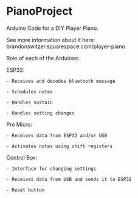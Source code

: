 # PianoProject
Arduino Code for a DIY Player Piano.

See more information about it here: brandonswitzer.squarespace.com/player-piano

Role of each of the Arduinos:

  ESP32:
  
    - Receives and decodes bluetooth message
    
    - Schedules notes
    
    - Handles sustain
    
    - Handles setting changes
    
  Pro Micro:
  
    - Receives data from ESP32 and/or USB
    
    - Activates notes using shift registers
    
  Control Box:
  
    - Interface for changing settings
    
    - Receives data from USB and sends it to ESP32
    
    - Reset button
